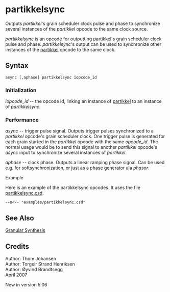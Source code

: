 <!--
id:partikkelsync
category:Signal Generators:Granular Synthesis
-->
# partikkelsync
Outputs _partikkel_'s grain scheduler clock pulse and phase to synchronize several instances of the _partikkel_ opcode to the same clock source.

_partikkelsync_ is an opcode for outputting [partikkel](../../opcodes/partikkel)'s grain scheduler clock pulse and phase. _partikkelsync_'s output can be used to synchronize other instances of the [partikkel](../../opcodes/partikkel) opcode to the same clock.

## Syntax
``` csound-orc
async [,aphase] partikkelsync iopcode_id
```

### Initialization

_iopcode_id_ -- the opcode id, linking an instance of [partikkel](../../opcodes/partikkel) to an instance of _partikkelsync_.

### Performance

_async_ -- trigger pulse signal. Outputs trigger pulses synchronized to a _partikkel_ opcode's grain scheduler clock. One trigger pulse is generated for each grain started in the _partikkel_ opcode with the same _opcode_id_. The normal usage would be to send this signal to another _partikkel_ opcode's _async_ input to synchronize several instances of _partikkel_.

_aphase_ -- clock phase. Outputs a linear ramping phase signal. Can be used e.g. for softsynchronization, or just as a phase generator ala _phasor_.

Example

Here is an example of the partikkelsync opcodes. It uses the file [partikkelsync.csd](../../examples/partikkelsync.csd).

``` csound-orc title="Example with soft sync of two partikkel generators." linenums="1"
--8<-- "examples/partikkelsync.csd"
```

## See Also

[Granular Synthesis](../../siggen/granular)

## Credits

Author: Thom Johansen<br>
Author: Torgeir Strand Henriksen<br>
Author: Øyvind Brandtsegg<br>
April 2007<br>

New in version 5.06
